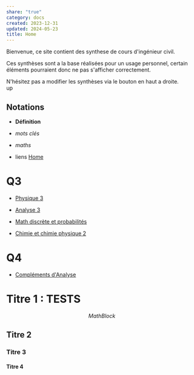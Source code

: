```yaml
---  
share: "true"  
category: docs  
created: 2023-12-31  
updated: 2024-05-23  
title: Home  
---  
```

Bienvenue, ce site contient des synthese de cours d'ingénieur civil.  
  
Ces synthèses sont a la base réalisées pour un usage personnel, certain éléments pourraient donc ne pas s'afficher correctement.  
  
N'hésitez pas a modifier les synthèses via le bouton en haut a droite.  
up  
## Notations  
  
- **Définition**  
  
- *mots clés*  
  
- $maths{}$  
  
- liens [Home](index.md#)  
# Q3  
  
- [Physique 3](./Physique%25203/index.md#)  
  
- [Analyse 3](./Analyse%25203/index.md#)  
  
- [Math discrète et probabilités](../MDP.md#)  
  
- [Chimie et chimie physique 2](./Chimie%25202/index.md#)  
# Q4  
  
- [Compléments d'Analyse](Compl%C3%A9ments%20d%27Analyse)  
  
  
  
  
  
  
  
# Titre 1 : TESTS  
$$  
Math Block  
$$  
## Titre 2  
### Titre 3  
#### Titre 4  
